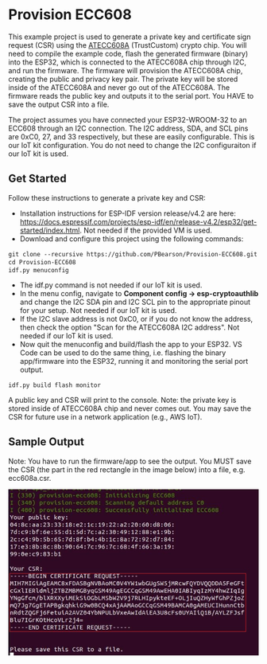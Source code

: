 # Provision ECC608

This example project is used to generate a private key and certificate sign request (CSR) using the [ATECC608A](https://www.microchip.com/wwwproducts/en/atecc608a) (TrustCustom) crypto chip. You will need to compile the example code, flash the generated firmware (binary) into the ESP32, which is connected to the ATECC608A chip through I2C, and run the firmware. The firmware will provision the ATECC608A chip, creating the public and privacy key pair. The private key will be stored inside of the ATECC608A and never go out of the ATECC608A. The firmware reads the public key and outputs it to the serial port. You HAVE to save the output CSR into a file.

The project assumes you have connected your ESP32-WROOM-32 to an ECC608 through an I2C connection. The I2C address, SDA, and SCL pins are 0xC0, 27, and 33 respectively, but these are easily configurable. This is our IoT kit configuration. You do not need to change the I2C configuraiton if our IoT kit is used.

## Get Started

Follow these instructions to generate a private key and CSR:

- Installation instructions for ESP-IDF version release/v4.2 are here: https://docs.espressif.com/projects/esp-idf/en/release-v4.2/esp32/get-started/index.html. Not needed if the provided VM is used.
- Download and configure this project using the following commands:
```
git clone --recursive https://github.com/PBearson/Provision-ECC608.git
cd Provision-ECC608
idf.py menuconfig
```
- The idf.py command is not needed if our IoT kit is used.
- In the menu config, navigate to **Component config -> esp-cryptoauthlib** and change the I2C SDA pin and I2C SCL pin to the appropriate pinout for your setup. Not needed if our IoT kit is used.
- If the I2C slave address is not 0xC0, or if you do not know the address, then check the option "Scan for the ATECC608A I2C address". Not needed if our IoT kit is used.
- Now quit the menuconfig and build/flash the app to your ESP32. VS Code can be used to do the same thing, i.e. flashing the binary app/firmware into the ESP32, running it and monitoring the serial port output.
```
idf.py build flash monitor
```

A public key and CSR will print to the console. Note: the private key is stored inside of ATECC608A chip and never comes out. You may save the CSR for future use in a network application (e.g., AWS IoT).

## Sample Output

Note: You have to run the firmware/app to see the output. You MUST save the CSR (the part in the red rectangle in the image below) into a file, e.g. ecc608a.csr.

![Sample output](./imgs/provision-ecc608-sample.jpg)
